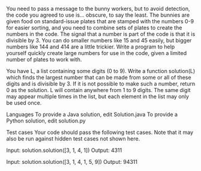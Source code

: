 You need to pass a message to the bunny workers, but to avoid detection, the code you agreed to use is... obscure, to say the least. The bunnies are given food on standard-issue plates that are stamped with the numbers 0-9 for easier sorting, and you need to combine sets of plates to create the numbers in the code. The signal that a number is part of the code is that it is divisible by 3. You can do smaller numbers like 15 and 45 easily, but bigger numbers like 144 and 414 are a little trickier. Write a program to help yourself quickly create large numbers for use in the code, given a limited number of plates to work with.

You have L, a list containing some digits (0 to 9). Write a function solution(L) which finds the largest number that can be made from some or all of these digits and is divisible by 3. If it is not possible to make such a number, return 0 as the solution. L will contain anywhere from 1 to 9 digits. The same digit may appear multiple times in the list, but each element in the list may only be used once.

Languages
To provide a Java solution, edit Solution.java
To provide a Python solution, edit solution.py

Test cases
Your code should pass the following test cases.
Note that it may also be run against hidden test cases not shown here.

Input:
solution.solution([3, 1, 4, 1])
Output:
4311

Input:
solution.solution([3, 1, 4, 1, 5, 9])
Output:
94311